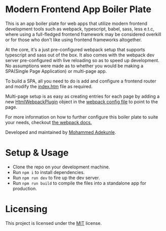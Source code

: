 # Modern Frontend App Boiler Plate

This is an app boiler plate for web apps that utilize modern frontend development tools such as webpack, typescript, babel, sass, less e.t.c, where using a full-fledged frontend framework may be considered overkill or for those who don't like using frontend frameworks altogether.

At the core, it's a just pre-configured webpack setup that supports typescript and sass out of the box. It also comes with the webpack dev server pre-configured with live reloading so as to speed up development. No assumptions were made as to whether you would be making a SPA(Single Page Application) or multi-page app.

To build a SPA, all you need to do is add and configure a frontend router and modify the [index.htm](src/index.htm) file as required.

Multi-page setup is as easy as creating entries for each page by adding a new [HtmlWebpackPlugin](https://webpack.js.org/plugins/html-webpack-plugin/) object in the [webpack config file](webpack.config.js) to point to the page.

For more information on how to further configure this boiler plate to suite your needs, checkout [the webpack docs.](https://webpack.js.org/concepts/)

Developed and maintained by [Mohammed Adekunle](https://mohammedadekunle.com.ng).

# Setup & Usage

- Clone the repo on your development machine.
- Run `npm i` to install dependencies.
- Run `npm run dev` to fire up the dev server.
- Run `npm run build` to compile the files into a standalone app for production.

# Licensing

This project is licensed under the [MIT](LICENSE) license.